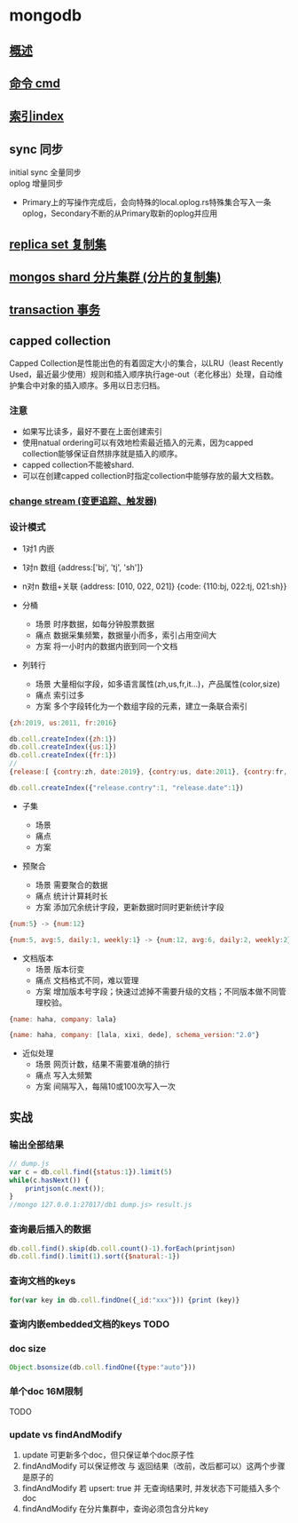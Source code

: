 # mongodb  

## [概述](mongodb-overview.md)
  
## [命令 cmd](mongodb-shell.md)

## [索引index](mongodb-index.md)

## sync 同步

initial sync 全量同步  
oplog 增量同步  

- Primary上的写操作完成后，会向特殊的local.oplog.rs特殊集合写入一条oplog，Secondary不断的从Primary取新的oplog并应用  
  
## [replica set 复制集](mongodb-relicset.md)

## [mongos shard 分片集群 (分片的复制集)](mongodb-mongos.md)

## [transaction 事务](mongodb-transaction.md)

## capped collection

Capped Collection是性能出色的有着固定大小的集合，以LRU（least Recently Used，最近最少使用）规则和插入顺序执行age-out（老化移出）处理，自动维护集合中对象的插入顺序。多用以日志归档。  

### 注意
  
- 如果写比读多，最好不要在上面创建索引
- 使用natual ordering可以有效地检索最近插入的元素，因为capped collection能够保证自然排序就是插入的顺序。  
- capped collection不能被shard.  
- 可以在创建capped collection时指定collection中能够存放的最大文档数。  

### [change stream (变更追踪、触发器)](mongodb-changestream.md)

### 设计模式

- 1对1 内嵌
- 1对n 数组 {address:['bj', 'tj', 'sh']}
- n对n 数组+关联 {address: [010, 022, 021]} {code: {110:bj, 022:tj, 021:sh}}

- 分桶
  - 场景 时序数据，如每分钟股票数据
  - 痛点 数据采集频繁，数据量小而多，索引占用空间大
  - 方案 将一小时内的数据内嵌到同一个文档

- 列转行
  - 场景 大量相似字段，如多语言属性(zh,us,fr,it...)，产品属性(color,size)
  - 痛点 索引过多
  - 方案 多个字段转化为一个数组字段的元素，建立一条联合索引

```js
{zh:2019, us:2011, fr:2016}

db.coll.createIndex({zh:1})
db.coll.createIndex({us:1})
db.coll.createIndex({fr:1})
//
{release:[ {contry:zh, date:2019}, {contry:us, date:2011}, {contry:fr, date:2016} ]}

db.coll.createIndex({"release.contry":1, "release.date":1})
```

- 子集
  - 场景
  - 痛点
  - 方案

- 预聚合
  - 场景 需要聚合的数据
  - 痛点 统计计算耗时长
  - 方案 添加冗余统计字段，更新数据时同时更新统计字段

```js
{num:5} -> {num:12}

{num:5, avg:5, daily:1, weekly:1} -> {num:12, avg:6, daily:2, weekly:2}
```

- 文档版本
  - 场景 版本衍变
  - 痛点 文档格式不同，难以管理
  - 方案 增加版本号字段；快速过滤掉不需要升级的文档；不同版本做不同管理校验。

```js
{name: haha, company: lala}

{name: haha, company: [lala, xixi, dede], schema_version:"2.0"}
```

- 近似处理
  - 场景 网页计数，结果不需要准确的排行
  - 痛点 写入太频繁
  - 方案 间隔写入，每隔10或100次写入一次
  
## 实战  

### 输出全部结果

```js  
// dump.js  
var c = db.coll.find({status:1}).limit(5)  
while(c.hasNext()) {  
    printjson(c.next());  
}  
//mongo 127.0.0.1:27017/db1 dump.js> result.js  
```  
  
### 查询最后插入的数据

```js  
db.coll.find().skip(db.coll.count()-1).forEach(printjson)  
db.coll.find().limit(1).sort({$natural:-1})  
```  
  
### 查询文档的keys

```js  
for(var key in db.coll.findOne({_id:"xxx"})) {print (key)}  
```  
  
### 查询内嵌embedded文档的keys TODO  
  
### doc size

```js  
Object.bsonsize(db.coll.findOne({type:"auto"}))  
```

### 单个doc 16M限制

TODO

### update vs findAndModify

1. update 可更新多个doc，但只保证单个doc原子性
2. findAndModify 可以保证修改 与 返回结果（改前，改后都可以）这两个步骤是原子的
3. findAndModify 若 upsert: true 并 无查询结果时, 并发状态下可能插入多个doc
4. findAndModify 在分片集群中，查询必须包含分片key
